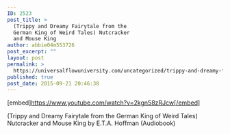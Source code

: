 ```yaml
---
ID: 2523
post_title: >
  (Trippy and Dreamy Fairytale from the
  German King of Weird Tales) Nutcracker
  and Mouse King
author: abbie04m553726
post_excerpt: ""
layout: post
permalink: >
  https://universalflowuniversity.com/uncategorized/trippy-and-dreamy-fairytale-from-the-german-king-of-weird-tales-nutcracker-and-mouse-king/
published: true
post_date: 2015-09-21 20:46:38
---
```

[embed]https://www.youtube.com/watch?v=2kgn58zRJcw[/embed]<br>
<p>(Trippy and Dreamy Fairytale from the German King of Weird Tales) Nutcracker and Mouse King by E.T.A. Hoffman (Audiobook)</p>